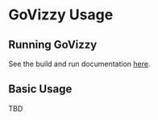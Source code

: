 # GoVizzy Usage

## Running GoVizzy
See the build and run documentation [here](build.md).

## Basic Usage
TBD
